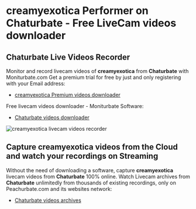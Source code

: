 # creamyexotica Performer on Chaturbate - Free LiveCam videos downloader

## Chaturbate Live Videos Recorder

Monitor and record livecam videos of **creamyexotica** from **Chaturbate** with Moniturbate.com
Get a premium trial for free by just and only registering with your Email address:
* [creamyexotica Premium videos downloader](https://moniturbate.com/request-demo-licence-key.html)

Free livecam videos downloader - Moniturbate Software:
* [Chaturbate videos downloader](https://moniturbate.com/moniturbate-download-software.html)

![creamyexotica livecam videos recorder](https://peachurnet.com/templates/moniturbate-software.png)


## Capture creamyexotica videos from the Cloud and watch your recordings on Streaming

Without the need of downloading a software, capture **creamyexotica** livecam videos from **Chaturbate** 100% online.
Watch Livecam archives from **Chaturbate** unlimitedly from thousands of existing recordings, only on Peachurbate.com and its websites network:
* [Chaturbate videos archives](https://peachurnet.com/)
